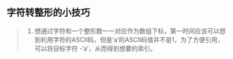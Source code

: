 ## 字符转整形的小技巧

> 1. 想通过字符和一个整形数一一对应作为数组下标，第一时间应该可以想到利用字符的ASCII码，但是‘a’的ASCII码值并不是1，为了方便引用，可以将目标字符   -‘a’，从而得到想要的索引。
